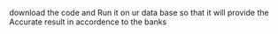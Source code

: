 download the code and Run it on ur data base so that it will provide the Accurate result in accordence to the banks
